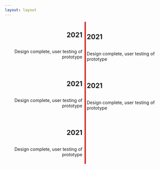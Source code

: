 ```yaml
---
layout: layout
---
```


<style>
  .timeline {
    position: relative;
    display: grid;
    grid-template-columns: 1fr 1fr;
    gap: 1em;
  }
  .event {
    min-height: 10em;
    display: flex;
    flex-direction: column;
    text-align: right;
  }
  .event:nth-child(2n) {
    /* grid-column: 2/-1; */
    justify-content: flex-end;
    text-align: left;
  }
  .arrow {
    position: absolute;
    top: 0;
    left: 50%;
    bottom: 0;
    width: 4px;
    background-color: red;
  }
</style>
<div class="timeline">
  <div class="event">
    <h2>2021</h2>
    <p>Design complete, user testing of prototype</p>
  </div>
  <div class="event">
    <h2>2021</h2>
    <p>Design complete, user testing of prototype</p>
  </div>
  <div class="event">
    <h2>2021</h2>
    <p>Design complete, user testing of prototype</p>
  </div>
  <div class="event">
    <h2>2021</h2>
    <p>Design complete, user testing of prototype</p>
  </div>
  <div class="event">
    <h2>2021</h2>
    <p>Design complete, user testing of prototype</p>
  </div>

  <div class="arrow">&nbsp;</div>
</div>
<br /><br />
